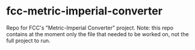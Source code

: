 # fcc-metric-imperial-converter
Repo for FCC's "Metric-Imperial Converter" project. Note: this repo contains at the moment only the file that needed to be worked on, not the full project to run. 
